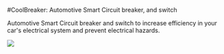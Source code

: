 #CoolBreaker: Automotive Smart Circuit breaker, and switch

Automotive Smart Circuit breaker and switch to increase efficiency in your car's electrical system and prevent electrical hazards.

<img src="https://hackster.imgix.net/uploads/attachments/735942/thumb2_euTjqnfjwv.png?auto=compress%2Cformat&w=900&h=675&fit=min">
